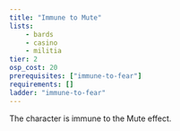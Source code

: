 ```yaml
---
title: "Immune to Mute"
lists:
    - bards
    - casino
    - militia
tier: 2
osp_cost: 20
prerequisites: ["immune-to-fear"]
requirements: []
ladder: "immune-to-fear"
---
```

The character is immune to the Mute effect.